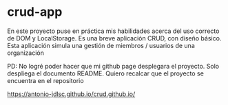 # crud-app
En este proyecto puse en práctica mis habilidades acerca del uso correcto de DOM y LocalStorage. Es una breve aplicación CRUD, con diseño básico. 
Esta aplicación simula una gestión de miembros / usuarios de una organización 

PD: No logré poder hacer que mi github page desplegara el proyecto. Solo despliega el documento README. Quiero recalcar que el proyecto se encuentra en el repositorio

https://antonio-jdlsc.github.io/crud.github.io/



